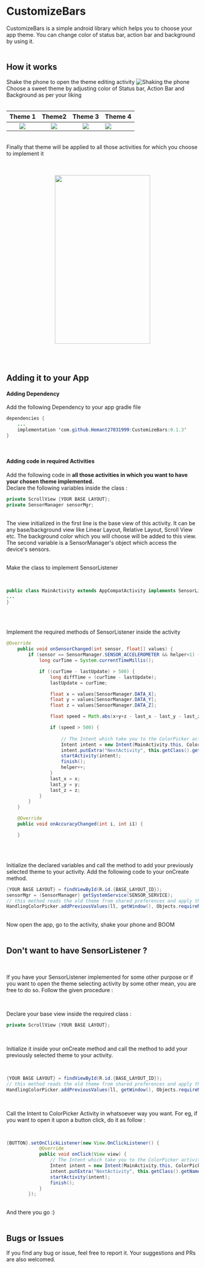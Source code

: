 # CustomizeBars
CustomizeBars is a simple android library which helps you to choose your app theme. You can change color of status bar, action bar and background by using it.
</br>
</br>
## How it works
Shake the phone to open the theme editing activity
![Shaking the phone](https://github.com/Hemant27031999/CustomizeBars/blob/master/display/Main1.jpg)
Choose a sweet theme by adjusting color of Status bar, Action Bar and Background as per your liking
</br>
</br>

Theme 1             |  Theme2          |  Theme 3      |   Theme 4        
:-------------------------:|:-------------------------:|:-------------------------:|:-------------------------
![](https://github.com/Hemant27031999/CustomizeBars/blob/master/display/side1.jpeg)  |  ![](https://github.com/Hemant27031999/CustomizeBars/blob/master/display/side2.jpeg) |  ![](https://github.com/Hemant27031999/CustomizeBars/blob/master/display/side3.jpeg) |  ![](https://github.com/Hemant27031999/CustomizeBars/blob/master/display/side4.jpeg)

</br>
Finally that theme will be applied to all those activities for which you choose to implement it
</br>
</br>
</br>
<p align="center">
<img src="https://github.com/Hemant27031999/CustomizeBars/blob/master/display/main2.jpeg" width="250" height="440" />
</p>
</br>
</br>

## Adding it to your App


#### Adding Dependency
Add the following Dependency to your app gradle file

```java
dependencies {
    ...
    implementation 'com.github.Hemant27031999:CustomizeBars:0.1.3'
}
```
</br>

#### Adding code in required Activities
Add the following code in **all those activities in which you want to have your chosen theme implemented.**
<br/>
Declare the following variables inside the class :
```java
private ScrollView {YOUR BASE LAYOUT};
private SensorManager sensorMgr;
```
</br>
The view initialized in the first line is the base view of this activity. It can be any base/background view like Linear Layout, Relative Layout, Scroll View etc. The background color which you will choose will be added to this view. The second variable is a SensorManager's object which access the device's sensors.

</br>
</br>

Make the class to implement SensorListener

</br>

```java
public class MainActivity extends AppCompatActivity implements SensorListener {
...
}
```

</br>
</br>

Implement the required methods of SensorListener inside the activity 
</br>
```java
@Override
    public void onSensorChanged(int sensor, float[] values) {
        if (sensor == SensorManager.SENSOR_ACCELEROMETER && helper<1) {
            long curTime = System.currentTimeMillis();

            if ((curTime - lastUpdate) > 500) {
                long diffTime = (curTime - lastUpdate);
                lastUpdate = curTime;

                float x = values[SensorManager.DATA_X];
                float y = values[SensorManager.DATA_Y];
                float z = values[SensorManager.DATA_Z];

                float speed = Math.abs(x+y+z - last_x - last_y - last_z) / diffTime * 10000;

                if (speed > 500) {
                
                    // The Intent which take you to the ColorPicker activity
                    Intent intent = new Intent(MainActivity.this, ColorPicker.class);
                    intent.putExtra("NextActivity", this.getClass().getName());
                    startActivity(intent);
                    finish();
                    helper++;
                }
                last_x = x;
                last_y = y;
                last_z = z;
            }
        }
    }

    @Override
    public void onAccuracyChanged(int i, int i1) {

    }
```

</br>
</br>

Initialize the declared variables and call the method to add your previously selected theme to your activity. Add the following code to your onCreate method.
</br>
```java
{YOUR BASE LAYOUT} = findViewById(R.id.{BASE_LAYOUT_ID});
sensorMgr = (SensorManager) getSystemService(SENSOR_SERVICE);
// this method reads the old theme from shared preferences and apply them
HandlingColorPicker.addPreviousValues(ll, getWindow(), Objects.requireNonNull(getSupportActionBar()), MainActivity.this);
```
</br>
Now open the app, go to the activity, shake your phone and BOOM

</br>
</br>

## Don't want to have SensorListener ?

</br>

If you have your SensorListener implemented for some other purpose or if you want to open the theme selecting activity by some other mean, you are free to do so. Follow the given procedure :

</br>

Declare your base view inside the required class :

```java
private ScrollView {YOUR BASE LAYOUT};
```

</br>

Initialize it inside your onCreate method and call the method to add your previously selected theme to your activity.

</br>

```java
{YOUR BASE LAYOUT} = findViewById(R.id.{BASE_LAYOUT_ID});
// this method reads the old theme from shared preferences and apply them
HandlingColorPicker.addPreviousValues(ll, getWindow(), Objects.requireNonNull(getSupportActionBar()), MainActivity.this);
```

</br>

Call the Intent to ColorPicker Activity in whatsoever way you want. For eg, if you want to open it upon a button click, do it as follow :

</br>

```java
{BUTTON}.setOnClickListener(new View.OnClickListener() {
            @Override
            public void onClick(View view) {
                // The Intent which take you to the ColorPicker activity
                Intent intent = new Intent(MainActivity.this, ColorPicker.class);
                intent.putExtra("NextActivity", this.getClass().getName());
                startActivity(intent);
                finish();
            }
        });
```
</br>
And there you go :)
</br>
</br>

## Bugs or Issues
If you find any bug or issue, feel free to report it. Your suggestions and PRs are also welcomed. 
